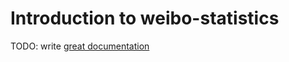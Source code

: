 # Introduction to weibo-statistics

TODO: write [great documentation](http://jacobian.org/writing/great-documentation/what-to-write/)
